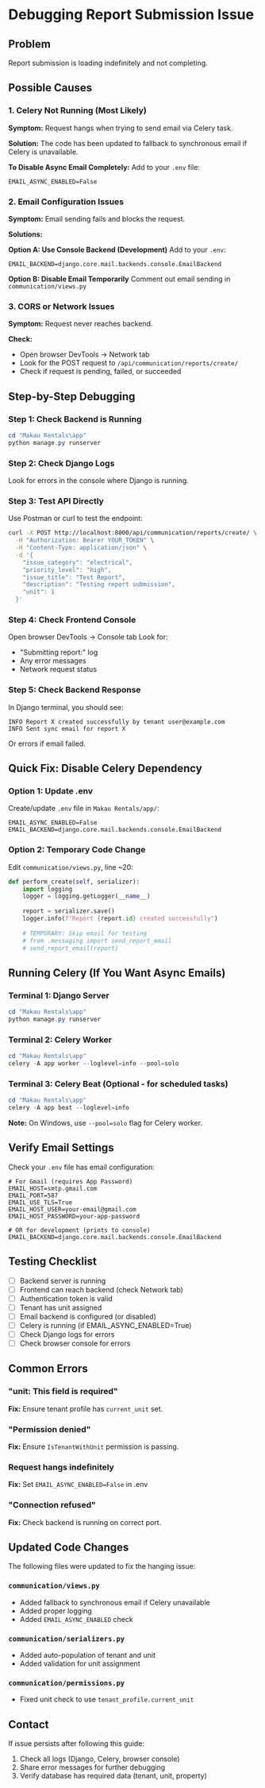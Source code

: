 # Debugging Report Submission Issue

## Problem
Report submission is loading indefinitely and not completing.

## Possible Causes

### 1. Celery Not Running (Most Likely)
**Symptom:** Request hangs when trying to send email via Celery task.

**Solution:**
The code has been updated to fallback to synchronous email if Celery is unavailable.

**To Disable Async Email Completely:**
Add to your `.env` file:
```
EMAIL_ASYNC_ENABLED=False
```

### 2. Email Configuration Issues
**Symptom:** Email sending fails and blocks the request.

**Solutions:**

**Option A: Use Console Backend (Development)**
Add to your `.env`:
```
EMAIL_BACKEND=django.core.mail.backends.console.EmailBackend
```

**Option B: Disable Email Temporarily**
Comment out email sending in `communication/views.py`

### 3. CORS or Network Issues
**Symptom:** Request never reaches backend.

**Check:**
- Open browser DevTools → Network tab
- Look for the POST request to `/api/communication/reports/create/`
- Check if request is pending, failed, or succeeded

## Step-by-Step Debugging

### Step 1: Check Backend is Running
```powershell
cd "Makau Rentals\app"
python manage.py runserver
```

### Step 2: Check Django Logs
Look for errors in the console where Django is running.

### Step 3: Test API Directly
Use Postman or curl to test the endpoint:

```bash
curl -X POST http://localhost:8000/api/communication/reports/create/ \
  -H "Authorization: Bearer YOUR_TOKEN" \
  -H "Content-Type: application/json" \
  -d '{
    "issue_category": "electrical",
    "priority_level": "high",
    "issue_title": "Test Report",
    "description": "Testing report submission",
    "unit": 1
  }'
```

### Step 4: Check Frontend Console
Open browser DevTools → Console tab
Look for:
- "Submitting report:" log
- Any error messages
- Network request status

### Step 5: Check Backend Response
In Django terminal, you should see:
```
INFO Report X created successfully by tenant user@example.com
INFO Sent sync email for report X
```

Or errors if email failed.

## Quick Fix: Disable Celery Dependency

### Option 1: Update .env
Create/update `.env` file in `Makau Rentals/app/`:
```env
EMAIL_ASYNC_ENABLED=False
EMAIL_BACKEND=django.core.mail.backends.console.EmailBackend
```

### Option 2: Temporary Code Change
Edit `communication/views.py`, line ~20:

```python
def perform_create(self, serializer):
    import logging
    logger = logging.getLogger(__name__)
    
    report = serializer.save()
    logger.info(f"Report {report.id} created successfully")
    
    # TEMPORARY: Skip email for testing
    # from .messaging import send_report_email
    # send_report_email(report)
```

## Running Celery (If You Want Async Emails)

### Terminal 1: Django Server
```powershell
cd "Makau Rentals\app"
python manage.py runserver
```

### Terminal 2: Celery Worker
```powershell
cd "Makau Rentals\app"
celery -A app worker --loglevel=info --pool=solo
```

### Terminal 3: Celery Beat (Optional - for scheduled tasks)
```powershell
cd "Makau Rentals\app"
celery -A app beat --loglevel=info
```

**Note:** On Windows, use `--pool=solo` flag for Celery worker.

## Verify Email Settings

Check your `.env` file has email configuration:
```env
# For Gmail (requires App Password)
EMAIL_HOST=smtp.gmail.com
EMAIL_PORT=587
EMAIL_USE_TLS=True
EMAIL_HOST_USER=your-email@gmail.com
EMAIL_HOST_PASSWORD=your-app-password

# OR for development (prints to console)
EMAIL_BACKEND=django.core.mail.backends.console.EmailBackend
```

## Testing Checklist

- [ ] Backend server is running
- [ ] Frontend can reach backend (check Network tab)
- [ ] Authentication token is valid
- [ ] Tenant has unit assigned
- [ ] Email backend is configured (or disabled)
- [ ] Celery is running (if EMAIL_ASYNC_ENABLED=True)
- [ ] Check Django logs for errors
- [ ] Check browser console for errors

## Common Errors

### "unit: This field is required"
**Fix:** Ensure tenant profile has `current_unit` set.

### "Permission denied"
**Fix:** Ensure `IsTenantWithUnit` permission is passing.

### Request hangs indefinitely
**Fix:** Set `EMAIL_ASYNC_ENABLED=False` in .env

### "Connection refused"
**Fix:** Check backend is running on correct port.

## Updated Code Changes

The following files were updated to fix the hanging issue:

### `communication/views.py`
- Added fallback to synchronous email if Celery unavailable
- Added proper logging
- Added `EMAIL_ASYNC_ENABLED` check

### `communication/serializers.py`
- Added auto-population of tenant and unit
- Added validation for unit assignment

### `communication/permissions.py`
- Fixed unit check to use `tenant_profile.current_unit`

## Contact

If issue persists after following this guide:
1. Check all logs (Django, Celery, browser console)
2. Share error messages for further debugging
3. Verify database has required data (tenant, unit, property)
